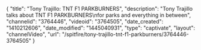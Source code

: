 {
    "title": "Tony Trajillo: TNT F1 PARKBURNERS",
    "description": "Tony Trajillo talks about TNT F1 PARKBURNERS\nfor parks and everything in between",
    "channelid": "3764446",
    "videoid": "3764505",
    "date_created": "1410212606",
    "date_modified": "1445040931",
    "type": "captivate",
    "layout": "channelVideo",
    "url": "\/spitfire\/tony-trajillo-tnt-f1-parkburners\/3764446-3764505"
}